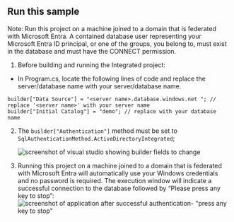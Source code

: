 ## Run this sample
Note: Run this project on a machine joined to a domain that is federated with Microsoft Entra. A contained database user representing your Microsoft Entra ID principal, or one of the groups, you belong to, must exist in the database and must have the CONNECT permission.

1. Before building and running the Integrated project:

+	In Program.cs, locate the following lines of code and replace the server/database name with your server/database name.
```
builder["Data Source"] = "<server name>.database.windows.net "; // replace '<server name>' with your server name
builder["Initial Catalog"] = "demo"; // replace with your database name
```

2. The `builder["Authentication"]` method must be set to `SqlAuthenticationMethod.ActiveDirectoryIntegrated`;

   ![screenshot of visual studio showing builder fields to change](../img/vs-authentication-method-integrated.png)

3. Running this project on a machine joined to a domain that is federated with Microsoft Entra will automatically use your Windows credentials and no password is required. The execution window will indicate a successful connection to the database followed by “Please press any key to stop”:
   ![screenshot of application after successful authentication- "press any key to stop"](../img/integrated-press-any-key-to-stop.png)
